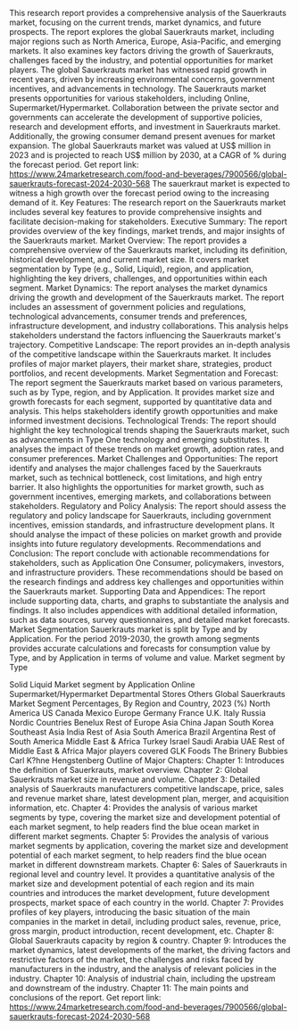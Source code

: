 This research report provides a comprehensive analysis of the Sauerkrauts market, focusing on the current trends, market dynamics, and future prospects. The report explores the global Sauerkrauts market, including major regions such as North America, Europe, Asia-Pacific, and emerging markets. It also examines key factors driving the growth of Sauerkrauts, challenges faced by the industry, and potential opportunities for market players.
The global Sauerkrauts market has witnessed rapid growth in recent years, driven by increasing environmental concerns, government incentives, and advancements in technology. The Sauerkrauts market presents opportunities for various stakeholders, including Online, Supermarket/Hypermarket. Collaboration between the private sector and governments can accelerate the development of supportive policies, research and development efforts, and investment in Sauerkrauts market. Additionally, the growing consumer demand present avenues for market expansion.
The global Sauerkrauts market was valued at US$ million in 2023 and is projected to reach US$ million by 2030, at a CAGR of % during the forecast period.
Get report link: https://www.24marketresearch.com/food-and-beverages/7900566/global-sauerkrauts-forecast-2024-2030-568
The sauerkraut market is expected to witness a high growth over the forecast period owing to the increasing demand of it.
Key Features:
The research report on the Sauerkrauts market includes several key features to provide comprehensive insights and facilitate decision-making for stakeholders.
Executive Summary: The report provides overview of the key findings, market trends, and major insights of the Sauerkrauts market.
Market Overview: The report provides a comprehensive overview of the Sauerkrauts market, including its definition, historical development, and current market size. It covers market segmentation by Type (e.g., Solid, Liquid), region, and application, highlighting the key drivers, challenges, and opportunities within each segment.
Market Dynamics: The report analyses the market dynamics driving the growth and development of the Sauerkrauts market. The report includes an assessment of government policies and regulations, technological advancements, consumer trends and preferences, infrastructure development, and industry collaborations. This analysis helps stakeholders understand the factors influencing the Sauerkrauts market's trajectory.
Competitive Landscape: The report provides an in-depth analysis of the competitive landscape within the Sauerkrauts market. It includes profiles of major market players, their market share, strategies, product portfolios, and recent developments.
Market Segmentation and Forecast: The report segment the Sauerkrauts market based on various parameters, such as by Type, region, and by Application. It provides market size and growth forecasts for each segment, supported by quantitative data and analysis. This helps stakeholders identify growth opportunities and make informed investment decisions.
Technological Trends: The report should highlight the key technological trends shaping the Sauerkrauts market, such as advancements in Type One technology and emerging substitutes. It analyses the impact of these trends on market growth, adoption rates, and consumer preferences.
Market Challenges and Opportunities: The report identify and analyses the major challenges faced by the Sauerkrauts market, such as technical bottleneck, cost limitations, and high entry barrier. It also highlights the opportunities for market growth, such as government incentives, emerging markets, and collaborations between stakeholders.
Regulatory and Policy Analysis: The report should assess the regulatory and policy landscape for Sauerkrauts, including government incentives, emission standards, and infrastructure development plans. It should analyse the impact of these policies on market growth and provide insights into future regulatory developments.
Recommendations and Conclusion: The report conclude with actionable recommendations for stakeholders, such as Application One Consumer, policymakers, investors, and infrastructure providers. These recommendations should be based on the research findings and address key challenges and opportunities within the Sauerkrauts market.
Supporting Data and Appendices: The report include supporting data, charts, and graphs to substantiate the analysis and findings. It also includes appendices with additional detailed information, such as data sources, survey questionnaires, and detailed market forecasts.
Market Segmentation
Sauerkrauts market is split by Type and by Application. For the period 2019-2030, the growth among segments provides accurate calculations and forecasts for consumption value by Type, and by Application in terms of volume and value.
Market segment by Type

Solid
Liquid
Market segment by Application
Online
Supermarket/Hypermarket
Departmental Stores
Others
Global Sauerkrauts Market Segment Percentages, By Region and Country, 2023 (%)
North America
US
Canada
Mexico
Europe
Germany
France
U.K.
Italy
Russia
Nordic Countries
Benelux
Rest of Europe
Asia
China
Japan
South Korea
Southeast Asia
India
Rest of Asia
South America
Brazil
Argentina
Rest of South America
Middle East & Africa
Turkey
Israel
Saudi Arabia
UAE
Rest of Middle East & Africa
Major players covered
GLK Foods
The Brinery
Bubbies
Carl K?hne
Hengstenberg
Outline of Major Chapters:
Chapter 1: Introduces the definition of Sauerkrauts, market overview.
Chapter 2: Global Sauerkrauts market size in revenue and volume.
Chapter 3: Detailed analysis of Sauerkrauts manufacturers competitive landscape, price, sales and revenue market share, latest development plan, merger, and acquisition information, etc.
Chapter 4: Provides the analysis of various market segments by type, covering the market size and development potential of each market segment, to help readers find the blue ocean market in different market segments.
Chapter 5: Provides the analysis of various market segments by application, covering the market size and development potential of each market segment, to help readers find the blue ocean market in different downstream markets.
Chapter 6: Sales of Sauerkrauts in regional level and country level. It provides a quantitative analysis of the market size and development potential of each region and its main countries and introduces the market development, future development prospects, market space of each country in the world.
Chapter 7: Provides profiles of key players, introducing the basic situation of the main companies in the market in detail, including product sales, revenue, price, gross margin, product introduction, recent development, etc.
Chapter 8: Global Sauerkrauts capacity by region & country.
Chapter 9: Introduces the market dynamics, latest developments of the market, the driving factors and restrictive factors of the market, the challenges and risks faced by manufacturers in the industry, and the analysis of relevant policies in the industry.
Chapter 10: Analysis of industrial chain, including the upstream and downstream of the industry.
Chapter 11: The main points and conclusions of the report.
Get report link: https://www.24marketresearch.com/food-and-beverages/7900566/global-sauerkrauts-forecast-2024-2030-568
